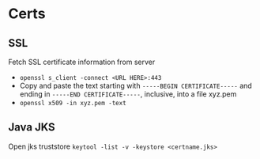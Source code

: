 # Certs

## SSL
Fetch SSL certificate information from server 

* `openssl s_client -connect <URL HERE>:443`
* Copy and paste the text starting with `-----BEGIN CERTIFICATE-----` and ending in `-----END CERTIFICATE-----`, inclusive, into a file xyz.pem
* `openssl x509 -in xyz.pem -text`

## Java JKS
Open jks truststore
`keytool -list -v -keystore <certname.jks>`
